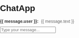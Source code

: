 # ChatApp
<!DOCTYPE html>
<html lang="en">
<head>
  <meta charset="UTF-8">
  <meta name="viewport" content="width=device-width, initial-scale=1.0">
  <title>Simple Chat App</title>
  <style>
    body {
      font-family: Arial, sans-serif;
      margin: 0;
      padding: 0;
    }

    .app {
      max-width: 600px;
      margin: 20px auto;
      padding: 20px;
      border: 1px solid #ccc;
      border-radius: 5px;
    }

    .chat-box {
      margin-bottom: 10px;
    }

    .user {
      font-weight: bold;
      color: #333;
    }

    .message {
      margin-left: 5px;
      color: #666;
    }

    input[type="text"] {
      width: calc(100% - 10px);
      padding: 5px;
      margin-top: 10px;
      border: 1px solid #ccc;
      border-radius: 3px;
    }
  </style>
</head>
<body>
  <div id="app">
    <div class="chat-box" v-for="message in messages" :key="message.id">
      <span class="user">{{ message.user }}:</span>
      <span class="message">{{ message.text }}</span>
    </div>
    <input type="text" v-model="newMessage" @keyup.enter="sendMessage" placeholder="Type your message...">
  </div>

  <script src="https://cdn.jsdelivr.net/npm/vue@2"></script>
  <script>
    new Vue({
      el: '#app',
      data: {
        messages: [],
        newMessage: ''
      },
      methods: {
        sendMessage() {
          if (this.newMessage.trim() !== '') {
            this.messages.push({
              id: Date.now(),
              user: 'Me',
              text: this.newMessage.trim()
            });
            this.newMessage = '';
          }
        }
      }
    });
  </script>
</body>
</html>
